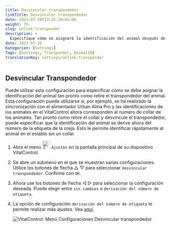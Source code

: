 ```yaml
---
title: Desvincular transpondedor
linkTitle: Desvincular transpondedor
date: 2023-07-28T13:25:28+02:00
weight: 75
slug: unlink-transponder
description: >
  Especifique cómo se asignará la identificación del animal después de que el transpondedor haya sido desvinculado.
date: 2023-07-26
Kategorien: [Settings]
Tags: [Settings, Transponder, AnimalID]
translationKey: settings/unlink-transponder
---
```

## Desvincular Transpondedor

Puede utilizar esta configuración para especificar cómo se debe asignar la identificación del animal tan pronto como retire el transpondedor del animal. Esta configuración puede utilizarse si, por ejemplo, se ha realizado la sincronización con el alimentador Urban Alma Pro y las identificaciones de los animales en el VitalControl ahora corresponden al número de collar de los animales. Tan pronto como retire el collar y desvincule el transpondedor, puede especificar que la identificación del animal se derive ahora del número de la etiqueta de la oreja. Esto le permite identificar rápidamente al animal en el establo sin un collar.

1. Abra el menú <img src="/icons/gear.svg" width="25" align="bottom" alt="Settings" /> `Ajustes` en la pantalla principal de su dispositivo VitalControl.

2. Se abre un submenú en el que se muestran varias configuraciones. Utilice los botones de flecha △ ▽ para seleccionar `desvincular transpondedor`. Confirme con `OK`.

3. Ahora use los botones de flecha ◁ ▷ para seleccionar la configuración deseada. Puede elegir entre `sin cambios` o `derivación del número de etiqueta`.

4. La opción de configuración `derivación del número de etiqueta` le permite realizar más ajustes. Vea [aquí](/es/docs/settings/animal-registration/#dígito-del-nuevo-id).

   ![VitalControl: Menú Configuraciones Desvincular transpondedor](../images/unlink-transponder.png "Desvincular transpondedor")
